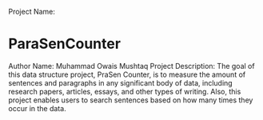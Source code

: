Project Name: 
# ParaSenCounter
Author Name: Muhammad Owais Mushtaq
Project Description: The goal of this data structure project, PraSen Counter, is to measure the amount of sentences and paragraphs in any significant body of data, including research papers, articles, essays, and other types of writing. Also, this project enables users to search sentences based on how many times they occur in the data.
